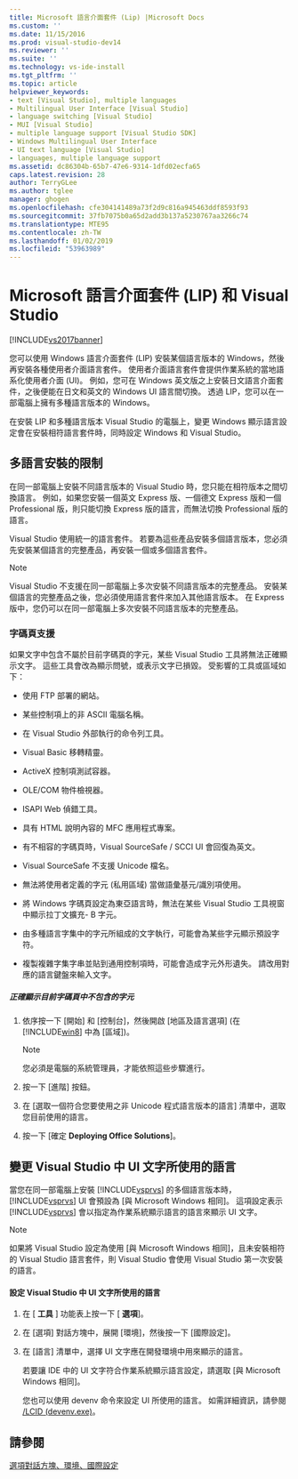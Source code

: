 ```yaml
---
title: Microsoft 語言介面套件 (Lip) |Microsoft Docs
ms.custom: ''
ms.date: 11/15/2016
ms.prod: visual-studio-dev14
ms.reviewer: ''
ms.suite: ''
ms.technology: vs-ide-install
ms.tgt_pltfrm: ''
ms.topic: article
helpviewer_keywords:
- text [Visual Studio], multiple languages
- Multilingual User Interface [Visual Studio]
- language switching [Visual Studio]
- MUI [Visual Studio]
- multiple language support [Visual Studio SDK]
- Windows Multilingual User Interface
- UI text language [Visual Studio]
- languages, multiple language support
ms.assetid: dc86304b-65b7-47e6-9314-1dfd02ecfa65
caps.latest.revision: 28
author: TerryGLee
ms.author: tglee
manager: ghogen
ms.openlocfilehash: cfe304141489a73f2d9c816a945463ddf8593f93
ms.sourcegitcommit: 37fb7075b0a65d2add3b137a5230767aa3266c74
ms.translationtype: MTE95
ms.contentlocale: zh-TW
ms.lasthandoff: 01/02/2019
ms.locfileid: "53963989"
---
```

# <a name="microsoft-language-interface-packs-lips-and-visual-studio"></a>Microsoft 語言介面套件 (LIP) 和 Visual Studio
[!INCLUDE[vs2017banner](../includes/vs2017banner.md)]

您可以使用 Windows 語言介面套件 (LIP) 安裝某個語言版本的 Windows，然後再安裝各種使用者介面語言套件。 使用者介面語言套件會提供作業系統的當地語系化使用者介面 (UI)。 例如，您可在 Windows 英文版之上安裝日文語言介面套件，之後便能在日文和英文的 Windows UI 語言間切換。 透過 LIP，您可以在一部電腦上擁有多種語言版本的 Windows。

 在安裝 LIP 和多種語言版本 Visual Studio 的電腦上，變更 Windows 顯示語言設定會在安裝相符語言套件時，同時設定 Windows 和 Visual Studio。

## <a name="limitations-of-multi-language-installations"></a>多語言安裝的限制
 在同一部電腦上安裝不同語言版本的 Visual Studio 時，您只能在相符版本之間切換語言。 例如，如果您安裝一個英文 Express 版、一個德文 Express 版和一個 Professional 版，則只能切換 Express 版的語言，而無法切換 Professional 版的語言。

 Visual Studio 使用統一的語言套件。 若要為這些產品安裝多個語言版本，您必須先安裝某個語言的完整產品，再安裝一個或多個語言套件。

> [!NOTE]
>  Visual Studio 不支援在同一部電腦上多次安裝不同語言版本的完整產品。 安裝某個語言的完整產品之後，您必須使用語言套件來加入其他語言版本。 在 Express 版中，您仍可以在同一部電腦上多次安裝不同語言版本的完整產品。

### <a name="support-for-code-pages"></a>字碼頁支援
 如果文字中包含不屬於目前字碼頁的字元，某些 Visual Studio 工具將無法正確顯示文字。 這些工具會改為顯示問號，或表示文字已損毀。 受影響的工具或區域如下：

-   使用 FTP 部署的網站。

-   某些控制項上的非 ASCII 電腦名稱。

-   在 Visual Studio 外部執行的命令列工具。

-   Visual Basic 移轉精靈。

-   ActiveX 控制項測試容器。

-   OLE/COM 物件檢視器。

-   ISAPI Web 偵錯工具。

-   具有 HTML 說明內容的 MFC 應用程式專案。

-   有不相容的字碼頁時，Visual SourceSafe / SCCI UI 會回復為英文。

-   Visual SourceSafe 不支援 Unicode 檔名。

-   無法將使用者定義的字元 (私用區域) 當做語彙基元/識別項使用。

-   將 Windows 字碼頁設定為東亞語言時，無法在某些 Visual Studio 工具視窗中顯示拉丁文擴充- B 字元。

-   由多種語言字集中的字元所組成的文字執行，可能會為某些字元顯示預設字符。

-   複製複雜字集字串並貼到通用控制項時，可能會造成字元外形遺失。 請改用對應的語言鍵盤來輸入文字。

##### <a name="to-correctly-display-characters-that-are-not-included-in-the-current-code-page"></a>正確顯示目前字碼頁中不包含的字元

1.  依序按一下 [開始] 和 [控制台]，然後開啟 [地區及語言選項] (在 [!INCLUDE[win8](../includes/win8-md.md)] 中為 [區域])。

    > [!NOTE]
    >  您必須是電腦的系統管理員，才能依照這些步驟進行。

2.  按一下 [進階] 按鈕。

3.  在 [選取一個符合您要使用之非 Unicode 程式語言版本的語言] 清單中，選取您目前使用的語言。

4.  按一下 [確定 **Deploying Office Solutions**]。

## <a name="changing-the-language-used-for-the-ui-text-in-visual-studio"></a>變更 Visual Studio 中 UI 文字所使用的語言
 當您在同一部電腦上安裝 [!INCLUDE[vsprvs](../includes/vsprvs-md.md)] 的多個語言版本時，[!INCLUDE[vsprvs](../includes/vsprvs-md.md)] UI 會預設為 [與 Microsoft Windows 相同]。 這項設定表示 [!INCLUDE[vsprvs](../includes/vsprvs-md.md)] 會以指定為作業系統顯示語言的語言來顯示 UI 文字。

> [!NOTE]
>  如果將 Visual Studio 設定為使用 [與 Microsoft Windows 相同]，且未安裝相符的 Visual Studio 語言套件，則 Visual Studio 會使用 Visual Studio 第一次安裝的語言。

#### <a name="to-set-the-language-that-is-used-for-the-ui-text-in-visual-studio"></a>設定 Visual Studio 中 UI 文字所使用的語言

1. 在 [ **工具** ] 功能表上按一下 [ **選項**]。

2. 在 [選項] 對話方塊中，展開 [環境]，然後按一下 [國際設定]。

3. 在 [語言] 清單中，選擇 UI 文字應在開發環境中用來顯示的語言。

    若要讓 IDE 中的 UI 文字符合作業系統顯示語言設定，請選取 [與 Microsoft Windows 相同]。

   您也可以使用 devenv 命令來設定 UI 所使用的語言。 如需詳細資訊，請參閱 [/LCID (devenv.exe)](../ide/reference/lcid-devenv-exe.md)。

## <a name="see-also"></a>請參閱
 [選項對話方塊、環境、國際設定](../ide/reference/international-settings-environment-options-dialog-box.md)